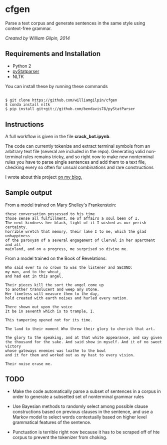# cfgen

Parse a text corpus and generate sentences in the same style using context-free grammar.

*Created by William Gilpin, 2014*


## Requirements and Installation

+ Python 2
+ [pyStatparser](https://github.com/bendavis78/pyStatParser)
+ NLTK

You can install these by running these commands

##
	$ git clone https://github.com/williamgilpin/cfgen
    $ conda install nltk
    $ pip install git+git://github.com/bendavis78/pyStatParser


## Instructions

A full workflow is given in the file **crack_bot.ipynb**. 

The code can currently tokenize and extract terminal symbols from an arbitrary text file (several are included in the repo). Generating valid non-terminal rules remains tricky, and so right now to make new nonterminal rules you have to parse single sentences and add them to a text file, checking every so often for unsual combinations and rare constructions

I wrote about this project [on my blog.](https://gammacephei.wordpress.com/2014/08/17/algorithmic-trolling-of-social-networks/)

## Sample output

From a model trained on Mary Shelley's Frankenstein:

	these conversation possessed to his time
	those sense all fulfillment, me of affairs a soul been of I.
	The next kindness her black, light of it I wished as our perish certainty.
	horrible wretch that memory, their lake I to me, which the glad unhappiness 
	of the paroxysm of a several engagement of Clerval in her apartment and all 
	mainland, and on a progress, me surprised so divine me.


From a model trained on the Book of Revelations:

	Who said ever to no crown to was the listener and SECOND: 
	my man, and to the wheat,
	and had eat in this angel.

	Their pieces kill the sort the angel come up 
	to another translucent and weep any stone.
	Her timeless will measure them to the day, 
	hold created with earth noises and hurled every nation.

	There shown out upon the voice
	It be in seventh which is to trample, I.

	This tampering opened not for its time.

	The land to their moment Who threw their glory to cherish that art.

	The glory to the speaking, and at that white appearance, and say given 
	the thousand for the sake. And said show in myself. And it of no sweet victory 
	whose gateways enemies was loathe to the bowl
	and it for them and worked out as my hast to every vision.

	Their noise erase me.

## TODO

+ Make the code automatically parse a subset of sentences in a corpus in order to generate a subsetted set of nonterminal grammar rules

+ Use Bayesian methods to randomly select among possible clause constructions based on previous clauses in the sentence, and use a Markov model to select words contextually based on higher level grammatical features of the sentence.

+ Punctuation is terrible right now because it has to be scraped off of hte corpus to prevent the tokenizer from choking.